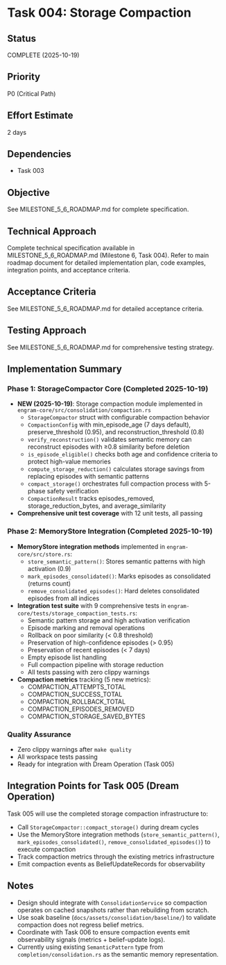 # Task 004: Storage Compaction

## Status
COMPLETE (2025-10-19)

## Priority
P0 (Critical Path)

## Effort Estimate
2 days

## Dependencies
- Task 003

## Objective
See MILESTONE_5_6_ROADMAP.md for complete specification.

## Technical Approach
Complete technical specification available in MILESTONE_5_6_ROADMAP.md (Milestone 6, Task 004).
Refer to main roadmap document for detailed implementation plan, code examples, integration points, and acceptance criteria.

## Acceptance Criteria
See MILESTONE_5_6_ROADMAP.md for detailed acceptance criteria.

## Testing Approach
See MILESTONE_5_6_ROADMAP.md for comprehensive testing strategy.

## Implementation Summary

### Phase 1: StorageCompactor Core (Completed 2025-10-19)
- **NEW (2025-10-19)**: Storage compaction module implemented in `engram-core/src/consolidation/compaction.rs`
  - `StorageCompactor` struct with configurable compaction behavior
  - `CompactionConfig` with min_episode_age (7 days default), preserve_threshold (0.95), and reconstruction_threshold (0.8)
  - `verify_reconstruction()` validates semantic memory can reconstruct episodes with ≥0.8 similarity before deletion
  - `is_episode_eligible()` checks both age and confidence criteria to protect high-value memories
  - `compute_storage_reduction()` calculates storage savings from replacing episodes with semantic patterns
  - `compact_storage()` orchestrates full compaction process with 5-phase safety verification
  - `CompactionResult` tracks episodes_removed, storage_reduction_bytes, and average_similarity
- **Comprehensive unit test coverage** with 12 unit tests, all passing

### Phase 2: MemoryStore Integration (Completed 2025-10-19)
- **MemoryStore integration methods** implemented in `engram-core/src/store.rs`:
  - `store_semantic_pattern()`: Stores semantic patterns with high activation (0.9)
  - `mark_episodes_consolidated()`: Marks episodes as consolidated (returns count)
  - `remove_consolidated_episodes()`: Hard deletes consolidated episodes from all indices
- **Integration test suite** with 9 comprehensive tests in `engram-core/tests/storage_compaction_tests.rs`:
  - Semantic pattern storage and high activation verification
  - Episode marking and removal operations
  - Rollback on poor similarity (< 0.8 threshold)
  - Preservation of high-confidence episodes (> 0.95)
  - Preservation of recent episodes (< 7 days)
  - Empty episode list handling
  - Full compaction pipeline with storage reduction
  - All tests passing with zero clippy warnings
- **Compaction metrics** tracking (5 new metrics):
  - COMPACTION_ATTEMPTS_TOTAL
  - COMPACTION_SUCCESS_TOTAL
  - COMPACTION_ROLLBACK_TOTAL
  - COMPACTION_EPISODES_REMOVED
  - COMPACTION_STORAGE_SAVED_BYTES

### Quality Assurance
- Zero clippy warnings after `make quality`
- All workspace tests passing
- Ready for integration with Dream Operation (Task 005)

## Integration Points for Task 005 (Dream Operation)

Task 005 will use the completed storage compaction infrastructure to:
- Call `StorageCompactor::compact_storage()` during dream cycles
- Use the MemoryStore integration methods (`store_semantic_pattern()`, `mark_episodes_consolidated()`, `remove_consolidated_episodes()`) to execute compaction
- Track compaction metrics through the existing metrics infrastructure
- Emit compaction events as BeliefUpdateRecords for observability

## Notes
- Design should integrate with `ConsolidationService` so compaction operates on cached snapshots rather than rebuilding from scratch.
- Use soak baseline (`docs/assets/consolidation/baseline/`) to validate compaction does not regress belief metrics.
- Coordinate with Task 006 to ensure compaction events emit observability signals (metrics + belief-update logs).
- Currently using existing `SemanticPattern` type from `completion/consolidation.rs` as the semantic memory representation.
